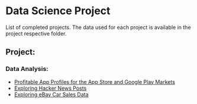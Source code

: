 # Data Science Project
List of completed projects. The data used for each project is available in the project respective folder.
## Project:
### Data Analysis:
* [Profitable App Profiles for the App Store and Google Play Markets](https://github.com/doanda146/Data-Science-Project/blob/main/Profitable%20App%20Profiles%20for%20the%20App%20Store%20and%20Google%20Play%20Markets/Profitable%20App%20Profiles%20for%20the%20App%20Store%20and%20Google%20Play%20Markets.ipynb)
* [Exploring Hacker News Posts](https://github.com/doanda146/Data-Science-Project/blob/main/Exploring%20Hacker%20News%20Posts/Exploring%20Hacker%20News%20Posts.ipynb)
* [Exploring eBay Car Sales Data](https://github.com/doanda146/Data-Science-Project/blob/main/Project%20Exploring%20eBay%20Car%20Sales%20Data/Exploring%20eBay%20Car%20Sales%20Data.ipynb)
